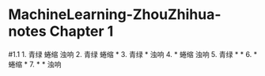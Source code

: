 # MachineLearning-ZhouZhihua-notes Chapter 1

#1.1
    1. 青绿 蜷缩 浊响
    2. 青绿 蜷缩 *
    3. 青绿 * 浊响
    4. * 蜷缩 浊响
    5. 青绿 * *
    6. * 蜷缩 *
    7. * * 浊响
